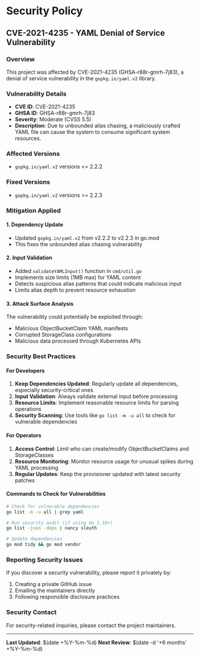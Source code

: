 # Security Policy

## CVE-2021-4235 - YAML Denial of Service Vulnerability

### Overview
This project was affected by CVE-2021-4235 (GHSA-r88r-gmrh-7j83), a denial of service vulnerability in the `gopkg.in/yaml.v2` library.

### Vulnerability Details
- **CVE ID**: CVE-2021-4235
- **GHSA ID**: GHSA-r88r-gmrh-7j83
- **Severity**: Moderate (CVSS 5.5)
- **Description**: Due to unbounded alias chasing, a maliciously crafted YAML file can cause the system to consume significant system resources.

### Affected Versions
- `gopkg.in/yaml.v2` versions <= 2.2.2

### Fixed Versions
- `gopkg.in/yaml.v2` versions >= 2.2.3

### Mitigation Applied

#### 1. Dependency Update
- Updated `gopkg.in/yaml.v2` from v2.2.2 to v2.2.3 in go.mod
- This fixes the unbounded alias chasing vulnerability

#### 2. Input Validation
- Added `validateYAMLInput()` function in `cmd/util.go`
- Implements size limits (1MB max) for YAML content
- Detects suspicious alias patterns that could indicate malicious input
- Limits alias depth to prevent resource exhaustion

#### 3. Attack Surface Analysis
The vulnerability could potentially be exploited through:
- Malicious ObjectBucketClaim YAML manifests
- Corrupted StorageClass configurations
- Malicious data processed through Kubernetes APIs

### Security Best Practices

#### For Developers
1. **Keep Dependencies Updated**: Regularly update all dependencies, especially security-critical ones
2. **Input Validation**: Always validate external input before processing
3. **Resource Limits**: Implement reasonable resource limits for parsing operations
4. **Security Scanning**: Use tools like `go list -m -u all` to check for vulnerable dependencies

#### For Operators
1. **Access Control**: Limit who can create/modify ObjectBucketClaims and StorageClasses
2. **Resource Monitoring**: Monitor resource usage for unusual spikes during YAML processing
3. **Regular Updates**: Keep the provisioner updated with latest security patches

#### Commands to Check for Vulnerabilities
```bash
# Check for vulnerable dependencies
go list -m -u all | grep yaml

# Run security audit (if using Go 1.18+)
go list -json -deps | nancy sleuth

# Update dependencies
go mod tidy && go mod vendor
```

### Reporting Security Issues
If you discover a security vulnerability, please report it privately by:
1. Creating a private GitHub issue
2. Emailing the maintainers directly
3. Following responsible disclosure practices

### Security Contact
For security-related inquiries, please contact the project maintainers.

---

**Last Updated**: $(date +%Y-%m-%d)
**Next Review**: $(date -d '+6 months' +%Y-%m-%d) 